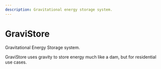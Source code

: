 ```yaml
---
description: Gravitational energy storage system.
---
```


# GraviStore

Gravitational Energy Storage system.

GraviStore uses gravity to store energy much like a dam, but for residential use cases.

